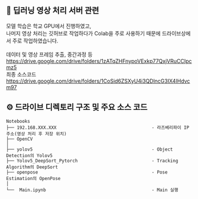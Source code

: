 ## 📖 딥러닝 영상 처리 서버 관련
모델 학습은 학교 GPU에서 진행하였고,</br>
나머지 영상 처리는 깃허브로 작업하다가 Colab을 주로 사용하기 때문에 드라이브상에서 주로 작업하였습니다.</br></br>
데이터 및 영상 프레임 추출, 중간과정 등 https://drive.google.com/drive/folders/1zATqZHFnypoVExkp77QxjVRuCCIpcmz5 </br>
최종 소스코드 https://drive.google.com/drive/folders/1CoSid6ZSXyU4i3QDlncG3IX4IHdvcm97

## ⚙️ 드라이브 디렉토리 구조 및 주요 소스 코드
```
Notebooks
├── 192.168.XXX.XXX                                    - 라즈베리파이 IP 주소(영상 처리 후 저장 위치)
├── OpenCV
│
├── yolov5                                             - Object Detection의 Yolov5
├── Yolov5_DeepSort_Pytorch                            - Tracking Algorithm의 DeepSort
├── openpose                                           - Pose Estimation의 OpenPose
│ 
└──  Main.ipynb                                        - Main 실행
```

